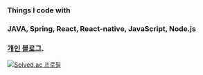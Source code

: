 ### Things I code with
### JAVA, Spring, React, React-native, JavaScript, Node.js
### [개인 블로그](https://receptive-pincushion-915.notion.site/Study-9144baf73f9a4da9a71f46d9f8a9c8ea?pvs=4).
[![Solved.ac 프로필](http://mazassumnida.wtf/api/v2/generate_badge?boj=lik8919)](https://solved.ac/lik8919)
<!--
**leejongsuu/leejongsuu** is a ✨ _special_ ✨ repository because its `README.md` (this file) appears on your GitHub profile.

Here are some ideas to get you started:

- 🔭 I’m currently working on ...
- 🌱 I’m currently learning ...
- 👯 I’m looking to collaborate on ...
- 🤔 I’m looking for help with ...
- 💬 Ask me about ...
- 📫 How to reach me: ...
- 😄 Pronouns: ...
- ⚡ Fun fact: ...
-->
